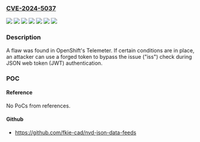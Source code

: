 ### [CVE-2024-5037](https://cve.mitre.org/cgi-bin/cvename.cgi?name=CVE-2024-5037)
![](https://img.shields.io/static/v1?label=Product&message=Logging%20Subsystem%20for%20Red%20Hat%20OpenShift&color=blue)
![](https://img.shields.io/static/v1?label=Product&message=Red%20Hat%20OpenShift%20Container%20Platform%204.14&color=blue)
![](https://img.shields.io/static/v1?label=Product&message=Red%20Hat%20OpenShift%20Container%20Platform%204.15&color=blue)
![](https://img.shields.io/static/v1?label=Product&message=Red%20Hat%20OpenShift%20Container%20Platform%204.16&color=blue)
![](https://img.shields.io/static/v1?label=Product&message=Red%20Hat%20OpenShift%20distributed%20tracing%202&color=blue)
![](https://img.shields.io/static/v1?label=Version&message=n%2Fa&color=blue)
![](https://img.shields.io/static/v1?label=Vulnerability&message=Authentication%20Bypass%20by%20Spoofing&color=brighgreen)

### Description

A flaw was found in OpenShift's Telemeter. If certain conditions are in place, an attacker can use a forged token to bypass the issue ("iss") check during JSON web token (JWT) authentication.

### POC

#### Reference
No PoCs from references.

#### Github
- https://github.com/fkie-cad/nvd-json-data-feeds

